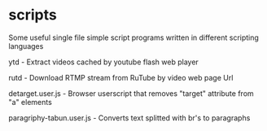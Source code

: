 scripts
=======

Some useful single file simple script programs written in different scripting languages


ytd - Extract videos cached by youtube flash web player

rutd - Download RTMP stream from RuTube by video web page Url

detarget.user.js - Browser userscript that removes "target" attribute from "a" elements

paragriphy-tabun.user.js - Converts text splitted with br's to paragraphs
